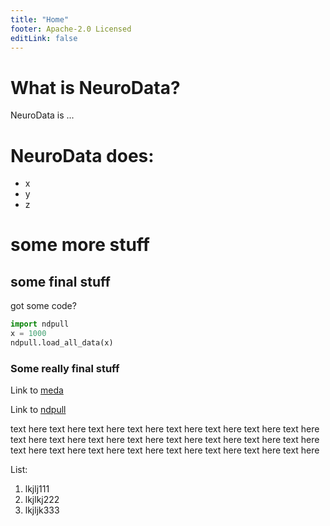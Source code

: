 ```yaml
---
title: "Home"
footer: Apache-2.0 Licensed
editLink: false
---
```


# What is NeuroData?

NeuroData is ...

# NeuroData does:

- x
- y
- z

# some more stuff

## some final stuff

got some code?

```python
import ndpull
x = 1000
ndpull.load_all_data(x)
```

### Some really final stuff

Link to [meda](meda.md)

Link to [ndpull](ndpull.md)

text here text here text here text here text here text here text here text here text here text here text here text here text here text here text here text here text here text here text here text here text here text here text here text here

List:

1. lkjlj111
2. lkjlkj222
3. lkjljk333